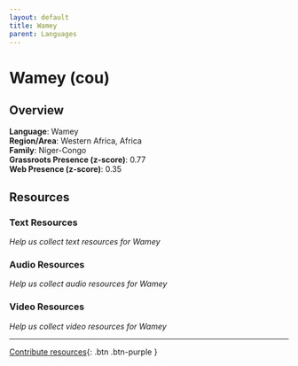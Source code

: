 ```yaml
---
layout: default
title: Wamey
parent: Languages
---
```


# Wamey (cou)

## Overview

**Language**: Wamey  
**Region/Area**: Western Africa, Africa  
**Family**: Niger-Congo  
**Grassroots Presence (z-score)**: 0.77  
**Web Presence (z-score)**: 0.35  

## Resources

### Text Resources
*Help us collect text resources for Wamey*

### Audio Resources
*Help us collect audio resources for Wamey*

### Video Resources
*Help us collect video resources for Wamey*

---

[Contribute resources](https://forms.office.com/e/1SfLJx3u1r){: .btn .btn-purple }
